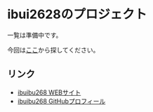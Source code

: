 # ibui2628のプロジェクト

一覧は準備中です。

今回は[ここ](https://github.com/ibui2628?tab=repositories)から探してください。

## リンク

- [ibuibu268 WEBサイト](https://ibuibu268.netlify.app/)
- [ibuibu268 GitHubプロフィール](https://github.com/ibui2628)